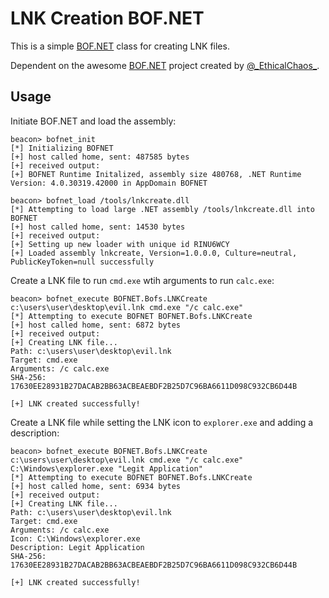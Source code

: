 # LNK Creation BOF.NET
This is a simple [BOF.NET](https://github.com/CCob/BOF.NET) class for creating LNK files.

Dependent on the awesome [BOF.NET](https://github.com/CCob/BOF.NET) project created by [@\_EthicalChaos\_](https://twitter.com/_EthicalChaos_).

## Usage
Initiate BOF.NET and load the assembly:
```
beacon> bofnet_init
[*] Initializing BOFNET
[+] host called home, sent: 487585 bytes
[+] received output:
[+] BOFNET Runtime Initalized, assembly size 480768, .NET Runtime Version: 4.0.30319.42000 in AppDomain BOFNET

beacon> bofnet_load /tools/lnkcreate.dll
[*] Attempting to load large .NET assembly /tools/lnkcreate.dll into BOFNET
[+] host called home, sent: 14530 bytes
[+] received output:
[+] Setting up new loader with unique id RINU6WCY
[+] Loaded assembly lnkcreate, Version=1.0.0.0, Culture=neutral, PublicKeyToken=null successfully
```

Create a LNK file to run `cmd.exe` wtih arguments to run `calc.exe`:
```
beacon> bofnet_execute BOFNET.Bofs.LNKCreate c:\users\user\desktop\evil.lnk cmd.exe "/c calc.exe"
[*] Attempting to execute BOFNET BOFNET.Bofs.LNKCreate
[+] host called home, sent: 6872 bytes
[+] received output:
[+] Creating LNK file...
Path: c:\users\user\desktop\evil.lnk
Target: cmd.exe
Arguments: /c calc.exe
SHA-256: 17630EE28931B27DACAB2BB63ACBEAEBDF2B25D7C96BA6611D098C932CB6D44B

[+] LNK created successfully!
```

Create a LNK file while setting the LNK icon to `explorer.exe` and adding a description:
```
beacon> bofnet_execute BOFNET.Bofs.LNKCreate c:\users\user\desktop\evil.lnk cmd.exe "/c calc.exe" C:\Windows\explorer.exe "Legit Application"
[*] Attempting to execute BOFNET BOFNET.Bofs.LNKCreate
[+] host called home, sent: 6934 bytes
[+] received output:
[+] Creating LNK file...
Path: c:\users\user\desktop\evil.lnk
Target: cmd.exe
Arguments: /c calc.exe
Icon: C:\Windows\explorer.exe
Description: Legit Application
SHA-256: 17630EE28931B27DACAB2BB63ACBEAEBDF2B25D7C96BA6611D098C932CB6D44B

[+] LNK created successfully!
```

